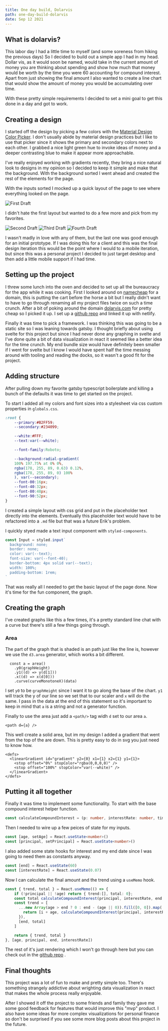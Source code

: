 ```yaml
---
title: One day build, Dolarvis
path: one-day-build-dolarvis
date: Sep 12 2021
---
```


## What is dolarvis?
This labor day I had a little time to myself (and some soreness from hiking the previous days) So I decided to build out a simple app I had in my head. Dollar vis, as it would soon be named, would take in the current amount of money you are thinking about spending and show how much that money would be worth by the time you were 60 accounting for compound interest. Apart from just showing the final amount I also wanted to create a line chart that would show the amount of money you would be accumulating over time.

With these pretty simple requirements I decided to set a mini goal to get this done in a day and got to work.

## Creating a design 
I started off the design by picking a few colors with the [Material Design Color Picker](https://material.io/resources/color/). I don't usually abide by material design practices but I like to use that picker since it shows the primary and secondary colors next to each other. I grabbed a nice light green hue to invoke ideas of money and a deeper contrasting blue to make it appear more approachable.

I've really enjoyed working with gradients recently, they bring a nice natural look to designs in my opinion so I decided to keep it simple and make that the background. With the background sorted I went ahead and created the rest of the elements for the page.

With the inputs sorted I mocked up a quick layout of the page to see where everything looked on the page.

![First Draft](../../../images/dollarvis/proto-1.png) 

I didn't hate the first layout but wanted to do a few more and pick from my favorites.

![Second Draft](../../../images/dollarvis/proto-2.png) 
![Third Draft](../../../images/dollarvis/proto-3.png) 
![Fourth Draft](../../../images/dollarvis/proto-4.png) 

I wasn't madly in love with any of them, but the last one was good enough for an initial prototype. If I was doing this for a client and this was the final design iteration this would be the point where I would to a mobile iteration, but since this was a personal project I decided to just target desktop and then add a little mobile support if I had time.

## Setting up the project
I threw some lunch into the oven and decided to set up all the bureaucracy for the app while it was cooking. First I looked around on [namecheap](https://namecheap.com) for a domain, this is putting the cart before the horse a bit but I really didn't want to have to go through renaming all my project files twice on such a time crunch. After a bit of poking around the domain [dolarvis.com](https://dollarvis.com) for pretty cheap so I picked it up. I set up a [github repo](https://github.com/GoldfishPi/dollarvis) and linked it up with netlify.

Finally it was time to pick a framework. I was thinking this was going to be a static site so I was leaning towards gatsby. I thought briefly about using svelte for this project but since I had never done any graphing in svelte and I've done quite a bit of data visualization in react it seemed like a better idea for the time crunch. My end bundle size would have definitely been smaller if I went for svelte but I know I would have spent half the time messing around with tooling and reading the docks, so it wasn't a good fit for the project.

## Adding structure
After pulling down my favorite gatsby typescript boilerplate and killing a bunch of the defaults it was time to get started on the project.

To start I added all my colors and font sizes into a stylesheet via css custom properties in `globals.css`. 

```css
:root {
    --primary:#B2FF59;
    --secondary:#234099;

    --white:#FFF;
    --text:var(--white);

    --font-family:Roboto;

    --background:radial-gradient(
    100% 197.75% at 0% 0%, 
    rgba(178, 255, 89, 0.63) 0.12%, 
    rgba(178, 255, 89, 0) 100%
    ), var(--secondary);
    --font-00:16px;
    --font-40:32px;
    --font-80:48px;
    --font-90:52px;
}
```

I created a simple layout with css grid and put in the placeholder text directly into the elements. Eventually this placeholder text would have to be refactored into a `.md` file but that was a future Erik's problem.

I quickly styed made a text input component with `styled-components`.

```ts
const Input = styled.input`
  background: none;
  border: none;
  color: var(--text);
  font-size: var(--font-40);
  border-bottom: 4px solid var(--text);
  width: 100%;
  padding-bottom: 1rem;
`
```

That was really all I needed to get the basic layout of the page done. Now it's time for the fun component, the graph.

## Creating the graph
I've created graphs like this a few times, it's a pretty standard line chat with a curve but there's still a few things going through.

### Area
The part of the graph that is shaded is an path just like the line is, however we use the `d3.area` generator, which works a bit different.

```tsx
  const a = area()
    .y0(graphHeight)
    .y1((d) => y(d[1]))
    .x((d) => x(d[0]))
    .curve(curveMonotoneX)(data)
```
I set `y0` to be `graphHeight` since I want it to go along the base of the chart. `y1` will track the y of our line so we set that to our scaler and `x` will do the same. I pass in the data at the end of this statement so it's important to keep in mind that `a` is a string and not a generator function.

Finally to use the area just add a `<path/>` tag widh `d` set to our area `a`.

```tsx
<path d={a} />
```

This well create a solid area, but im my design I added a gradient that went from the top of the are down. This is pretty easy to do in svg you just need to know how.

```tsx
<defs>
  <linearGradient id="gradient" y2={0} x1={1} x2={1} y1={1}>
    <stop offset="0%" stopColor="rgba(0,0,0,0)" />
    <stop offset="100%" stopColor="var(--white)" />
  </linearGradient>
</defs>
```


## Putting it all together
Finally it was time to implement some functionality. To start with the base compound interest helper function.

```ts
const calculateCompoundInterest = (p: number, interestRate: number, time: number) => Math.round(p * (1 + interestRate) ** time)
```

Then I needed to wire up a few peices of state for my inputs.

```ts
const [age, setAge] = React.useState<number>()
const [principal, setPrincipal] = React.useState<number>()
```

I also added some state hooks for interest and my end date since I was going to need them as constants anyway.

```ts
const [end] = React.useState(60)
const [interestRate] = React.useState(0.07)
```

Now I can calculate the final amount and the trend using a `useMemo` hook.

```ts
const { trend, total } = React.useMemo(() => {
    if (!principal || !age) return { trend:[], total: 0};
    const total calculateCompoundInterest(principal, interestRate, end - age)
    const trend = [
      ...new Array(age > end ? 0 : end - (age || 0)).fill([0, 0]).map((_, i) => {
        return [i + age, calculateCompoundInterest(principal, interestRate, i)]
      }),
      [end, total]
    ]

    return { trend, total }
}, [age, principal, end, interestRate])
```
The rest of it's just rendering which I won't go through here but you can check out in the [github repo](https://github.com/GoldfishPi/dollarvis) .

## Final thoughts
This project was a lot of fun to make and pretty simple too. There's something strangely addictive about wrighting data visualization in react that makes the whole process really enjoyable.

After I showed it off the project to some friends and family they gave me some good feedback for features that would improve this "mvp" product. I also have some ideas for more complex visualizations for personal finance so don't be surprised if you see some more blog posts about this project in the future.
